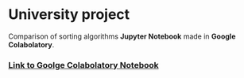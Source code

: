 # University project

Comparison of sorting algorithms **Jupyter Notebook** made in **Google Colabolatory**.
### [Link to Goolge Colabolatory Notebook](https://colab.research.google.com/drive/1stxAk5qO1-7PwCk9AN1OUSn4HFbd4tsT)
